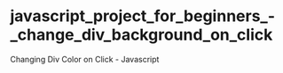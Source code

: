 # javascript_project_for_beginners_-_change_div_background_on_click
Changing Div Color on Click - Javascript
